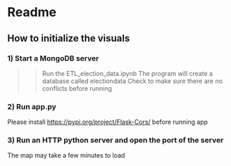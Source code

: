 # Readme
## How to initialize the visuals
### 1) Start a MongoDB server
>>Run the ETL_election_data.ipynb
>The program will create a database called electiondata
>Check to make sure there are no conflicts before running
### 2) Run app.py
Please install https://pypi.org/project/Flask-Cors/ before running app
### 3) Run an HTTP python server and open the port of the server
The map may take a few minutes to load
